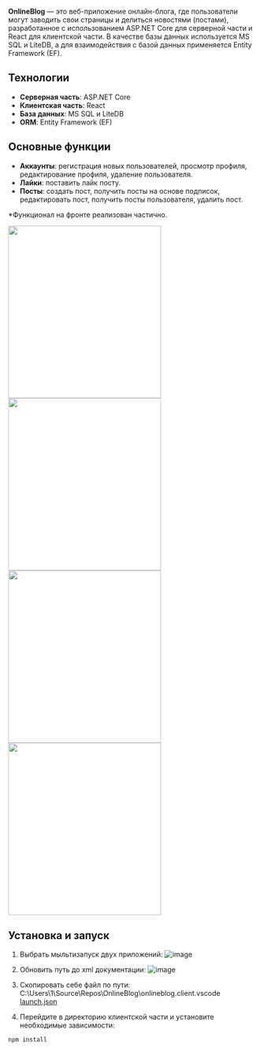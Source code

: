 **OnlineBlog** — это веб-приложение онлайн-блога, где пользователи могут заводить свои страницы и делиться новостями (постами), разработанное с использованием ASP.NET Core для серверной части и React для клиентской части. 
В качестве базы данных используется MS SQL и LiteDB, а для взаимодействия с базой данных применяется Entity Framework (EF).

## Технологии
- **Серверная часть**: ASP.NET Core
- **Клиентская часть**: React
- **База данных**: MS SQL и LiteDB
- **ORM**: Entity Framework (EF)
  
## Основные функции
- **Аккаунты**: регистрация новых пользователей, просмотр профиля, редактирование профиля, удаление пользователя.
- **Лайки**: поставить лайк посту.
- **Посты**: создать пост, получить посты на основе подписок, редактировать пост, получить посты пользователя, удалить пост.
    
*Функционал на фронте реализован частично.

<img src="https://github.com/user-attachments/assets/b264d9dc-5396-485a-9bdd-cad6c21f1a7b" width="310" height="350">

<img src="https://github.com/user-attachments/assets/e598d909-0506-43b0-958e-e9bc736c18ff" width="310" height="350">

<img src="https://github.com/user-attachments/assets/bf125277-13da-44c2-80d8-6819202bc030" width="310" height="350">

<img src="https://github.com/user-attachments/assets/ed66b6d5-01a3-49ca-b8bd-bb9d36110df8" width="310" height="350">

## Установка и запуск
1) Выбрать мыльтизапуск двух приложений:
![image](https://github.com/user-attachments/assets/ab98977d-f0f1-4454-beab-24e1827b6dd1)

2) Обновить путь до xml документации:
![image](https://github.com/user-attachments/assets/725f9f90-c314-4486-932a-240b7417ad3d)

3) Скопировать себе файл по пути:  
C:\Users\1\Source\Repos\OnlineBlog\onlineblog.client\.vscode
[launch.json](https://github.com/user-attachments/files/17526324/launch.json)

4) Перейдите в директорию клиентской части и установите необходимые зависимости:
```
npm install
```

